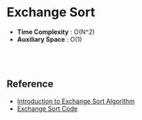 # Exchange Sort
- **Time Complexity** : O(N^2) </br>
- **Auxiliary Space** : O(1)
</br></br></br></br>



## Reference
- [Introduction to Exchange Sort Algorithm](https://www.geeksforgeeks.org/introduction-to-exchange-sort-algorithm/)
- [Exchange Sort Code](https://github.com/juho-creator/CS-Courses/blob/main/Notes/Algorithm_Code/exchangesort.cpp)
